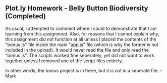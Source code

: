 ## Plot.ly Homework - Belly Button Biodiversity (Completed)

As usual, I attempted to comment where I could to demonstrate that I am learning from this assignment. Also, for reasons that I cannot explain why, this assignment did not function at all unless I placed the contents of the "bonus.js" file inside the main "app.js" file (which is why the former is not included in the upload). It would never read the file and only read the "bonus.js". The scripts worked fine seperately, yet did not want to work together unless I removed one of the script files entirely.

In other words, the bonus project is in there, but it is not in a seperate file. - Mark
